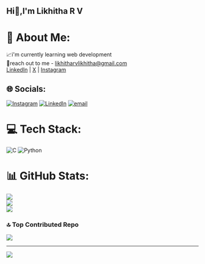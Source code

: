 ## Hi👋,I'm Likhitha R V

# 💫 About Me:
📈i'm currently learning web development <br>📩reach out to me - likhitharvlikhitha@gmail.com <br>[LinkedIn](https://www.linkedin.com/in/likhitharv) | [X](https://x.com/likhitharv) | [Instagram](https://www.instagram.com/lrv.sketches)


## 🌐 Socials:
[![Instagram](https://img.shields.io/badge/Instagram-%23E4405F.svg?logo=Instagram&logoColor=white)](https://instagram.com/lrv.sketches) [![LinkedIn](https://img.shields.io/badge/LinkedIn-%230077B5.svg?logo=linkedin&logoColor=white)](https://linkedin.com/in/likhitharv) [![email](https://img.shields.io/badge/Email-D14836?logo=gmail&logoColor=white)](mailto:likhitharvlikhitha@gmail.com) 

# 💻 Tech Stack:
![C](https://img.shields.io/badge/c-%2300599C.svg?style=plastic&logo=c&logoColor=white) ![Python](https://img.shields.io/badge/python-3670A0?style=plastic&logo=python&logoColor=ffdd54)
# 📊 GitHub Stats:
![](https://github-readme-stats.vercel.app/api?username=likhitharv&theme=vision-friendly-dark&hide_border=false&include_all_commits=false&count_private=false)<br/>
![](https://nirzak-streak-stats.vercel.app/?user=likhitharv&theme=vision-friendly-dark&hide_border=false)<br/>
![](https://github-readme-stats.vercel.app/api/top-langs/?username=likhitharv&theme=vision-friendly-dark&hide_border=false&include_all_commits=false&count_private=false&layout=compact)

### 🔝 Top Contributed Repo
![](https://github-contributor-stats.vercel.app/api?username=likhitharv&limit=5&theme=vision-friendly-dark&combine_all_yearly_contributions=true)

---
[![](https://visitcount.itsvg.in/api?id=likhitharv&icon=0&color=0)](https://visitcount.itsvg.in)


